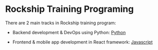 # Rockship Training Programing

There are 2 main tracks in Rockship training program:
- Backend development & DevOps using Python: [Python](./python)

- Frontend & mobile app development in React framework: [Javascript](./js)
